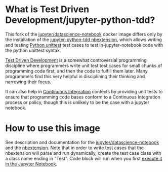 # What is Test Driven Development/jupyter-python-tdd?

This fork of the [jupyter/datascience-notebook](https://hub.docker.com/r/jupyter/datascience-notebook/) docker image differs only by the installation of the [jupyter-python-tdd nbextension](https://github.com/Fandekasp/jupyter-python-tdd), which allows writing and testing [Python unittest](https://docs.python.org/3/library/unittest.html) test cases to test in-jupyter-notebook code with the python unittest syntax.

[Test Driven Development](https://technologyconversations.com/2013/12/20/test-driven-development-tdd-example-walkthrough/) is a somewhat controversial programming discipline where programmers write unit test test cases for small chunks of programming code first, and then the code to fulfill them later. Many programmers find this very helpful in disciplining their thinking and narrowing their focus.

It can also help in [Continuous Integration](https://en.wikipedia.org/wiki/Continuous_integration) contexts by providing unit tests to ensure that programming code bases conform to a Continuous Integration process or policy, though this is unlikely to be the case with a jupyter notebook.

# How to use this image

See description and documentation for the [jupyter/datascience-notebook](https://hub.docker.com/r/jupyter/datascience-notebook/) and the [nbextension](https://docs.python.org/3/library/unittest.html). Note that in order to write test cases that the nbextension will parse and run dynamically, create the test case class with a class name ending in "Test". Code block will run when you first [execute it in the Jupyter Notebook](http://jupyter-notebook.readthedocs.io/en/stable/examples/Notebook/Running%20Code.html).

